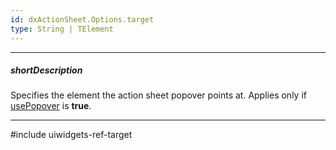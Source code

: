 ```yaml
---
id: dxActionSheet.Options.target
type: String | TElement
---
```

---
##### shortDescription
Specifies the element the action sheet popover points at. Applies only if [usePopover](/api-reference/10%20UI%20Widgets/dxActionSheet/1%20Configuration/usePopover.md '/Documentation/ApiReference/UI_Components/dxActionSheet/Configuration/#usePopover') is **true**.

---
#include uiwidgets-ref-target